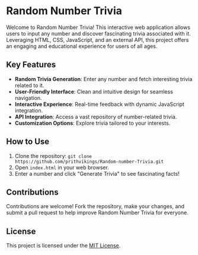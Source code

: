 # Random Number Trivia

Welcome to Random Number Trivia! This interactive web application allows users to input any number and discover fascinating trivia associated with it. Leveraging HTML, CSS, JavaScript, and an external API, this project offers an engaging and educational experience for users of all ages.

## Key Features

- **Random Trivia Generation**: Enter any number and fetch interesting trivia related to it.
- **User-Friendly Interface**: Clean and intuitive design for seamless navigation.
- **Interactive Experience**: Real-time feedback with dynamic JavaScript integration.
- **API Integration**: Access a vast repository of number-related trivia.
- **Customization Options**: Explore trivia tailored to your interests.

## How to Use

1. Clone the repository: `git clone https://github.com/prithvikings/Random-number-Trivia.git`
2. Open `index.html` in your web browser.
3. Enter a number and click "Generate Trivia" to see fascinating facts!

## Contributions

Contributions are welcome! Fork the repository, make your changes, and submit a pull request to help improve Random Number Trivia for everyone.

## License

This project is licensed under the [MIT License](LICENSE).
